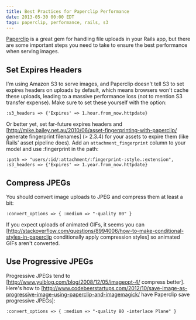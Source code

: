 ```yaml
---
title: Best Practices for Paperclip Performance
date: 2013-05-30 00:00 EDT
tags: paperclip, performance, rails, s3
---
```


[Paperclip][1] is a great gem for handling file uploads in your Rails app, but there are some important steps you need to take to ensure the best performance when serving images.

## Set Expires Headers

I'm using Amazon S3 to serve images, and Paperclip doesn't tell S3 to set expires headers on uploads by default, which means browsers won't cache these uploads, leading to a massive performance loss (not to mention S3 transfer expense). Make sure to set these yourself with the option:

    :s3_headers => {'Expires' => 1.hour.from_now.httpdate}

Or better yet, set far-future expires headers and \[http://mike.bailey.net.au/2010/06/asset-fingerprinting-with-paperclip/ generate fingerprint filenames\] (> 2.3.4) for your assets to expire them (like Rails' asset pipeline does). Add an `attachment_fingerprint` column to your model and use :fingerprint in the path:

    :path => "users/:id/:attachment/:fingerprint-:style.:extension",
    :s3_headers => {'Expires' => 1.year.from_now.httpdate}

## Compress JPEGs

You should convert image uploads to JPEG and compress them at least a bit:

    :convert_options => { :medium => "-quality 80" }

If you expect uploads of animated GIFs, it seems you can [http://stackoverflow.com/questions/8994006/how-to-make-conditional-styles-in-paperclip conditionally apply compression styles] so animated GIFs aren't converted.

## Use Progressive JPEGs

Progressive JPEGs tend to [http://www.yuiblog.com/blog/2008/12/05/imageopt-4/ compress better]. Here's how to [http://www.codebeerstartups.com/2012/10/save-image-as-progressive-image-using-paperclip-and-imagemagick/ have Paperclip save progressive JPEGs]:

    :convert_options => { :medium => "-quality 80 -interlace Plane" }

 [1]: https://github.com/thoughtbot/paperclip
